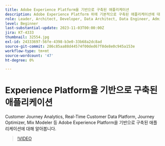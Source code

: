 ```yaml
---
title: Adobe Experience Platform을 기반으로 구축된 애플리케이션
description: Adobe Experience Platform 위에 기본적으로 구축된 애플리케이션에 대해 알아봅니다.
role: Leader, Architect, Developer, Data Architect, Data Engineer, Admin, User
level: Beginner
last-substantial-update: 2023-11-03T00:00:00Z
jira: KT-4333
thumbnail: 32554.jpg
exl-id: 24333697-56fe-4398-b3e0-33b68a2dc8ad
source-git-commit: 286c85aa88d44574f00ded67f0de8e0c945a153e
workflow-type: tm+mt
source-wordcount: '47'
ht-degree: 0%

---
```


# Experience Platform을 기반으로 구축된 애플리케이션

Customer Journey Analytics, Real-Time Customer Data Platform, Journey Optimizer, Mix Modeler 등 Adobe Experience Platform을 기반으로 구축된 애플리케이션에 대해 알아봅니다.

>[!VIDEO](https://video.tv.adobe.com/v/3428520?learn=on&enablevpops&captions=kor)

